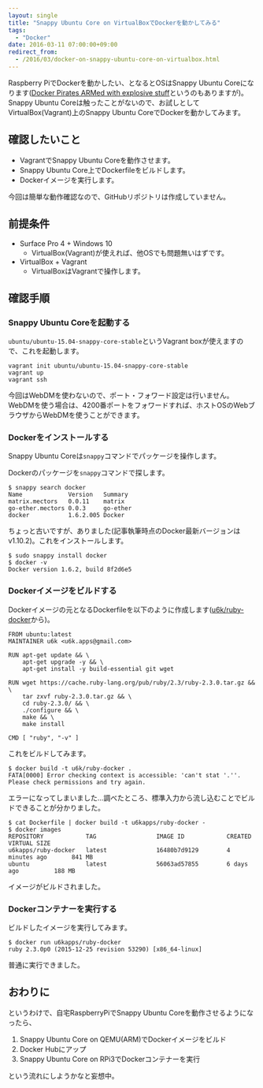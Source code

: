 ```yaml
---
layout: single
title: "Snappy Ubuntu Core on VirtualBoxでDockerを動かしてみる"
tags:
  - "Docker"
date: 2016-03-11 07:00:00+09:00
redirect_from:
  - /2016/03/docker-on-snappy-ubuntu-core-on-virtualbox.html
---
```


Raspberry PiでDockerを動かしたい、となるとOSはSnappy Ubuntu Coreになります([Docker Pirates ARMed with explosive stuff](http://blog.hypriot.com/)というのもありますが)。Snappy Ubuntu Coreは触ったことがないので、お試しとしてVirtualBox(Vagrant)上のSnappy Ubuntu CoreでDockerを動かしてみます。

## 確認したいこと

* VagrantでSnappy Ubuntu Coreを動作させます。
* Snappy Ubuntu Core上でDockerfileをビルドします。
* Dockerイメージを実行します。

今回は簡単な動作確認なので、GitHubリポジトリは作成していません。

## 前提条件

* Surface Pro 4 + Windows 10
    * VirtualBox(Vagrant)が使えれば、他OSでも問題無いはずです。
* VirtualBox + Vagrant
    * VirtualBoxはVagrantで操作します。

## 確認手順

### Snappy Ubuntu Coreを起動する

`ubuntu/ubuntu-15.04-snappy-core-stable`というVagrant boxが使えますので、これを起動します。

```
vagrant init ubuntu/ubuntu-15.04-snappy-core-stable
vagrant up
vagrant ssh
```

今回はWebDMを使わないので、ポート・フォワード設定は行いません。WebDMを使う場合は、4200番ポートをフォワードすれば、ホストOSのWebブラウザからWebDMを使うことができます。

### Dockerをインストールする

Snappy Ubuntu Coreは`snappy`コマンドでパッケージを操作します。

Dockerのパッケージを`snappy`コマンドで探します。

```
$ snappy search docker
Name             Version   Summary
matrix.mectors   0.0.11    matrix
go-ether.mectors 0.0.3     go-ether
docker           1.6.2.005 Docker
```

ちょっと古いですが、ありました(記事執筆時点のDocker最新バージョンはv1.10.2)。これをインストールします。

```
$ sudo snappy install docker
$ docker -v
Docker version 1.6.2, build 8f2d6e5
```

### Dockerイメージをビルドする

Dockerイメージの元となるDockerfileを以下のように作成します([u6k/ruby-docker](https://github.com/u6k/ruby-docker)から)。

```
FROM ubuntu:latest
MAINTAINER u6k <u6k.apps@gmail.com>

RUN apt-get update && \
    apt-get upgrade -y && \
    apt-get install -y build-essential git wget

RUN wget https://cache.ruby-lang.org/pub/ruby/2.3/ruby-2.3.0.tar.gz && \
    tar zxvf ruby-2.3.0.tar.gz && \
    cd ruby-2.3.0/ && \
    ./configure && \
    make && \
    make install

CMD [ "ruby", "-v" ]
```

これをビルドしてみます。

```
$ docker build -t u6k/ruby-docker .
FATA[0000] Error checking context is accessible: 'can't stat '.''. Please check permissions and try again.
```

エラーになってしまいました…調べたところ、標準入力から流し込むことでビルドできることが分かりました。

```
$ cat Dockerfile | docker build -t u6kapps/ruby-docker -
$ docker images
REPOSITORY            TAG                 IMAGE ID            CREATED             VIRTUAL SIZE
u6kapps/ruby-docker   latest              16480b7d9129        4 minutes ago       841 MB
ubuntu                latest              56063ad57855        6 days ago          188 MB
```

イメージがビルドされました。

### Dockerコンテナーを実行する

ビルドしたイメージを実行してみます。

```
$ docker run u6kapps/ruby-docker
ruby 2.3.0p0 (2015-12-25 revision 53290) [x86_64-linux]
```

普通に実行できました。

## おわりに

というわけで、自宅RaspberryPiでSnappy Ubuntu Coreを動作させるようになったら、

1. Snappy Ubuntu Core on QEMU(ARM)でDockerイメージをビルド
1. Docker Hubにアップ
1. Snappy Ubuntu Core on RPi3でDockerコンテナーを実行

という流れにしようかなと妄想中。
